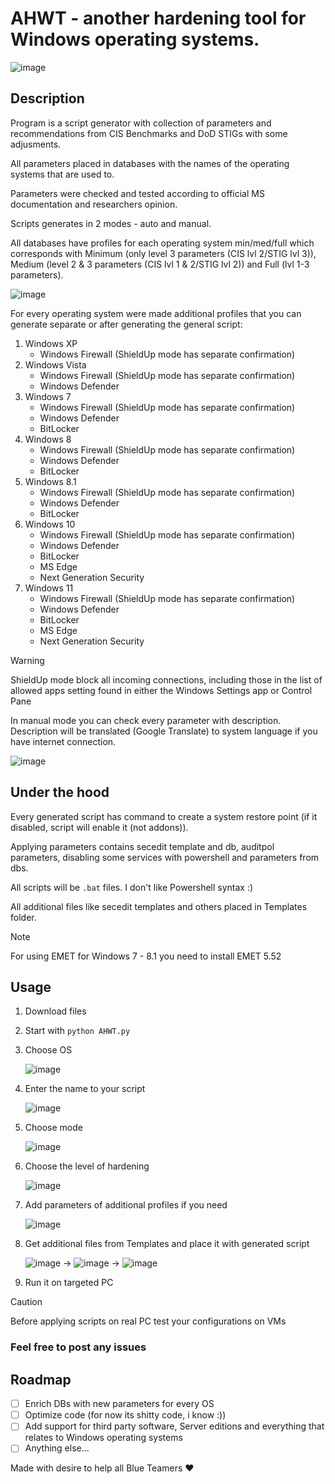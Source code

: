 # AHWT - another hardening tool for Windows operating systems.
![image](https://github.com/n0rthl1ght/ahwt/assets/92512883/f60dd952-296c-4574-9129-88e59e66e352)

## Description
Program is a script generator with collection of parameters and recommendations from CIS Benchmarks and DoD STIGs with some adjusments.

All parameters placed in databases with the names of the operating systems that are used to. 

Parameters were checked and tested according to official MS documentation and researchers opinion.

Scripts generates in 2 modes - auto and manual.

All databases have profiles for each operating system min/med/full which corresponds with Minimum (only level 3 parameters (CIS lvl 2/STIG lvl 3)), Medium (level 2 & 3 parameters (CIS lvl 1 & 2/STIG lvl 2)) and Full (lvl 1-3 parameters).

![image](https://github.com/n0rthl1ght/ahwt/assets/92512883/406eca52-b9d1-44e3-854b-f1e24e037ee6)

For every operating system were made additional profiles that you can generate separate or after generating the general script:
1. Windows XP
   - Windows Firewall (ShieldUp mode has separate confirmation)
2. Windows Vista
   - Windows Firewall (ShieldUp mode has separate confirmation)
   - Windows Defender
3. Windows 7
   - Windows Firewall (ShieldUp mode has separate confirmation)
   - Windows Defender
   - BitLocker
4. Windows 8
   - Windows Firewall (ShieldUp mode has separate confirmation)
   - Windows Defender
   - BitLocker
5. Windows 8.1
   - Windows Firewall (ShieldUp mode has separate confirmation)
   - Windows Defender
   - BitLocker
6. Windows 10
   - Windows Firewall (ShieldUp mode has separate confirmation)
   - Windows Defender
   - BitLocker
   - MS Edge
   - Next Generation Security
7. Windows 11
   - Windows Firewall (ShieldUp mode has separate confirmation)
   - Windows Defender
   - BitLocker
   - MS Edge
   - Next Generation Security

> [!WARNING]
> ShieldUp mode block all incoming connections, including those in the list of allowed apps setting found in either the Windows Settings app or Control Pane

In manual mode you can check every parameter with description. Description will be translated (Google Translate) to system language if you have internet connection.

![image](https://github.com/n0rthl1ght/ahwt/assets/92512883/f7be2112-60d7-44e7-b597-bb5cb690455e)

## Under the hood

Every generated script has command to create a system restore point (if it disabled, script will enable it (not addons)).

Applying parameters contains secedit template and db, auditpol parameters, disabling some services with powershell and parameters from dbs.

All scripts will be ```.bat``` files. I don't like Powershell syntax :)

All additional files like secedit templates and others placed in Templates folder.

> [!NOTE]
> For using EMET for Windows 7 - 8.1 you need to install EMET 5.52

## Usage

1. Download files
2. Start with ```python AHWT.py```
3. Choose OS
   
   ![image](https://github.com/n0rthl1ght/ahwt/assets/92512883/9944050a-6efb-4bb1-a845-eed1859c4604)

4. Enter the name to your script

   ![image](https://github.com/n0rthl1ght/ahwt/assets/92512883/6ef6f64f-d7ff-4c9c-a802-3e988e1ac7ec)

5. Choose mode
   
   ![image](https://github.com/n0rthl1ght/ahwt/assets/92512883/51373b37-c385-40e5-adea-a66be9443935)

6. Choose the level of hardening

   ![image](https://github.com/n0rthl1ght/ahwt/assets/92512883/cf7d3cea-a8e2-4c85-8962-d7ff3fc8209d)

7. Add parameters of additional profiles if you need

   ![image](https://github.com/n0rthl1ght/ahwt/assets/92512883/429dd5a9-2388-4d16-a4e6-fc35f71a50e6)

8. Get additional files from Templates and place it with generated script

    ![image](https://github.com/n0rthl1ght/ahwt/assets/92512883/531edd63-58b0-489f-9a87-12ed33c08e81) -> ![image](https://github.com/n0rthl1ght/ahwt/assets/92512883/3cbdaf57-74c3-4236-9abf-cb9feaf837f1) -> ![image](https://github.com/n0rthl1ght/ahwt/assets/92512883/b1c0e6dc-6942-4bc4-b779-1988c6824f16)

9. Run it on targeted PC

> [!CAUTION]
> Before applying scripts on real PC test your configurations on VMs

### Feel free to post any issues

## Roadmap
- [ ] Enrich DBs with new parameters for every OS
- [ ] Optimize code (for now its shitty code, i know :))
- [ ] Add support for third party software, Server editions and everything that relates to Windows operating systems
- [ ] Anything else...

Made with desire to help all Blue Teamers ❤️
